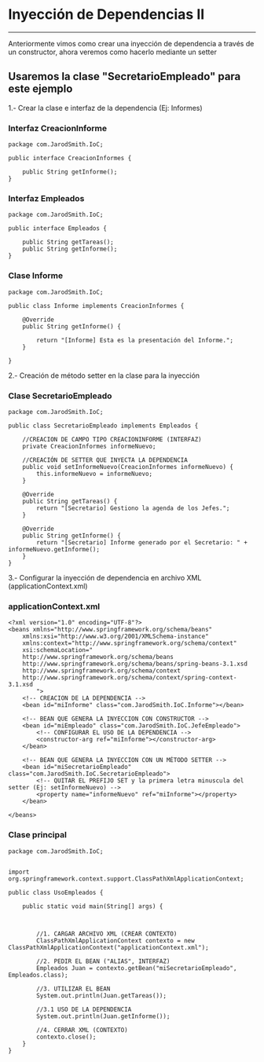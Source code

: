 # Inyección de Dependencias II

---

Anteriormente vimos como crear una inyección de dependencia a través de un constructor, ahora veremos como hacerlo mediante un setter

## Usaremos la clase "SecretarioEmpleado" para este ejemplo

1.- Crear la clase e interfaz de la dependencia (Ej: Informes)

### Interfaz CreacionInforme

    package com.JarodSmith.IoC;

    public interface CreacionInformes {

        public String getInforme();
    }

### Interfaz Empleados

    package com.JarodSmith.IoC;

    public interface Empleados {
    
        public String getTareas();
        public String getInforme();
    }

### Clase Informe

    package com.JarodSmith.IoC;

    public class Informe implements CreacionInformes {

        @Override
        public String getInforme() {
            
            return "[Informe] Esta es la presentación del Informe.";
        }

    }

2.- Creación de método setter en la clase para la inyección

### Clase SecretarioEmpleado

    package com.JarodSmith.IoC;

    public class SecretarioEmpleado implements Empleados {
    
        //CREACION DE CAMPO TIPO CREACIONINFORME (INTERFAZ)
        private CreacionInformes informeNuevo;

        //CREACIÓN DE SETTER QUE INYECTA LA DEPENDENCIA
        public void setInformeNuevo(CreacionInformes informeNuevo) {
            this.informeNuevo = informeNuevo;
        }

        @Override
        public String getTareas() {
            return "[Secretario] Gestiono la agenda de los Jefes.";
        }

        @Override
        public String getInforme() {
            return "[Secretario] Informe generado por el Secretario: " + informeNuevo.getInforme();
        }
    }

3.- Configurar la inyección de dependencia en archivo XML (applicationContext.xml)

### applicationContext.xml

    <?xml version="1.0" encoding="UTF-8"?>
    <beans xmlns="http://www.springframework.org/schema/beans"
        xmlns:xsi="http://www.w3.org/2001/XMLSchema-instance"
        xmlns:context="http://www.springframework.org/schema/context"
        xsi:schemaLocation="
        http://www.springframework.org/schema/beans   
        http://www.springframework.org/schema/beans/spring-beans-3.1.xsd
        http://www.springframework.org/schema/context 
        http://www.springframework.org/schema/context/spring-context-3.1.xsd
            ">
        <!-- CREACION DE LA DEPENDENCIA -->     
        <bean id="miInforme" class="com.JarodSmith.IoC.Informe"></bean> 
    
        <!-- BEAN QUE GENERA LA INYECCION CON CONSTRUCTOR -->
        <bean id="miEmpleado" class="com.JarodSmith.IoC.JefeEmpleado">
            <!-- CONFIGURAR EL USO DE LA DEPENDENCIA -->
            <constructor-arg ref="miInforme"></constructor-arg>
        </bean>
    
        <!-- BEAN QUE GENERA LA INYECCION CON UN MÉTODO SETTER -->
        <bean id="miSecretarioEmpleado" class="com.JarodSmith.IoC.SecretarioEmpleado">
            <!-- QUITAR EL PREFIJO SET y la primera letra minuscula del setter (Ej: setInformeNuevo) -->
            <property name="informeNuevo" ref="miInforme"></property>
        </bean>

    </beans>

### Clase principal

    package com.JarodSmith.IoC;


    import org.springframework.context.support.ClassPathXmlApplicationContext;

    public class UsoEmpleados {

    	public static void main(String[] args) {
        

        
            //1. CARGAR ARCHIVO XML (CREAR CONTEXTO)
            ClassPathXmlApplicationContext contexto = new ClassPathXmlApplicationContext("applicationContext.xml");
    
            //2. PEDIR EL BEAN ("ALIAS", INTERFAZ)
            Empleados Juan = contexto.getBean("miSecretarioEmpleado", Empleados.class);
    
            //3. UTILIZAR EL BEAN
            System.out.println(Juan.getTareas());
    
            //3.1 USO DE LA DEPENDENCIA
            System.out.println(Juan.getInforme());
    
            //4. CERRAR XML (CONTEXTO)
            contexto.close();
        }
    }
